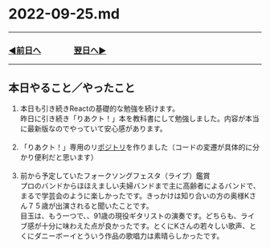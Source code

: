 # 2022-09-25.md
  
---
### [◀️前日へ](https://github.com/yuasys/chatty-journal/blob/main/2022/09/2022-09-24.md)&emsp;&emsp;&emsp;&emsp;[翌日へ▶️](https://github.com/yuasys/chatty-journal/blob/main/2022/09/2022-09-26.md)
---

## 本日やること／やったこと
<ol>
  <li>本日も引き続きReactの基礎的な勉強を続けます。</li>
  昨日に引き続き「りあクト！」本を教科書にして勉強しました。内容が本当に最新版なのでやっていて安心感があります。<br><br>
  
  <li>「りあクト！」専用のリ<a href="https://github.com/yuasys/vite-hello-world">ポジトリ</a>を作りました（コードの変遷が具体的に分かり便利だと思います）</li><br>
  
  <li>前から予定していたフォークソングフェスタ（ライブ）鑑賞</li>
  プロのバンドからほほえましい夫婦バンドまで主に高齢者によるバンドで、まるで学芸会のように楽しかったです。きっかけは知り合いの方の奥様Kさん７５歳が出演されると聞いたことです。  
  <br>目玉は、もう一つで、、91歳の現役ギタリストの演奏です。どちらも、ライブ感が十分に味わえた点が良かったです。とくにKさんの若々しい歌声、とくにダニーボーイとういう作品の歌唱力は素晴らしかったです。<br><br>
  
</ol>

